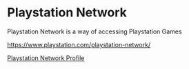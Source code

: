 # Playstation Network
Playstation Network is a way of accessing Playstation Games

https://www.playstation.com/playstation-network/

[Playstation Network Profile](playstation_network.yaml)